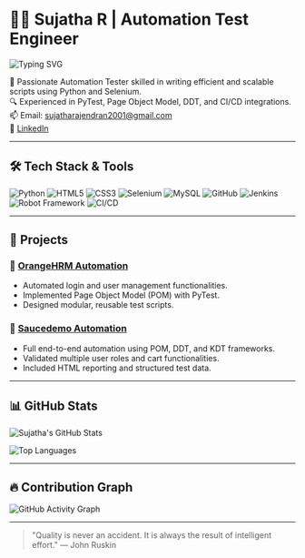 # 👩‍💻 Sujatha R | Automation Test Engineer

<img src="https://readme-typing-svg.herokuapp.com?font=Fira+Code&pause=1000&color=F70000&width=435&lines=Automation+Test+Engineer;Python+%7C+Selenium+%7C+PyTest+Expert" alt="Typing SVG" />

🌟 Passionate Automation Tester skilled in writing efficient and scalable scripts using Python and Selenium.  
🔍 Experienced in PyTest, Page Object Model, DDT, and CI/CD integrations.  
📫 Email: sujatharajendran2001@gmail.com  
🔗 [LinkedIn](https://www.linkedin.com/in/sujatharajendran/)

---

## 🛠️ Tech Stack & Tools

![Python](https://img.shields.io/badge/Python-3776AB?style=for-the-badge&logo=python&logoColor=white)
![HTML5](https://img.shields.io/badge/HTML5-E34F26?style=for-the-badge&logo=html5&logoColor=white)
![CSS3](https://img.shields.io/badge/CSS3-1572B6?style=for-the-badge&logo=css3&logoColor=white)
![Selenium](https://img.shields.io/badge/Selenium-43B02A?style=for-the-badge&logo=selenium&logoColor=white)
![MySQL](https://img.shields.io/badge/MySQL-005C84?style=for-the-badge&logo=mysql&logoColor=white)
![GitHub](https://img.shields.io/badge/GitHub-181717?style=for-the-badge&logo=github)
![Jenkins](https://img.shields.io/badge/Jenkins-D24939?style=for-the-badge&logo=jenkins&logoColor=white)
![Robot Framework](https://img.shields.io/badge/Robot_Framework-grey?style=for-the-badge&logo=robot-framework&logoColor=white)
![CI/CD](https://img.shields.io/badge/CI%2FCD-blue?style=for-the-badge)

---

## 📁 Projects

### 🔹 [OrangeHRM Automation](https://github.com/SujathaR27/Webcode-2)
- Automated login and user management functionalities.
- Implemented Page Object Model (POM) with PyTest.
- Designed modular, reusable test scripts.

### 🔹 [Saucedemo Automation](https://github.com/SujathaR27/capstone)
- Full end-to-end automation using POM, DDT, and KDT frameworks.
- Validated multiple user roles and cart functionalities.
- Included HTML reporting and structured test data.

---

## 📊 GitHub Stats

![Sujatha's GitHub Stats](https://github-readme-stats.vercel.app/api?username=SujathaR27&show_icons=true&theme=radical)

![Top Languages](https://github-readme-stats.vercel.app/api/top-langs/?username=SujathaR27&layout=compact&theme=radical)

---

## 🔥 Contribution Graph

![GitHub Activity Graph](https://github-readme-activity-graph.cyclic.app/graph?username=SujathaR27&theme=dracula)

---

> "Quality is never an accident. It is always the result of intelligent effort." — John Ruskin

